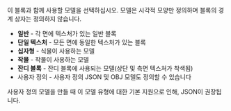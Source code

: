 이 블록과 함께 사용할 모델을 선택하십시오. 모델은 시각적 모양만 정의하며 블록의 경계 상자는 정의하지 않습니다.

* **일반** - 각 면에 텍스처가 있는 일반 블록
* **단일 텍스처** - 모든 면에 동일한 텍스처가 있는 블록
* **십자형** - 식물이 사용하는 모델
* **작물** - 작물이 사용하는 모델
* **잔디 블록** - 잔디 블록에 사용되는 모델(상단 및 측면 텍스처가 착색됨)
* 사용자 정의 - 사용자 정의 JSON 및 OBJ 모델도 정의할 수 있습니다

사용자 정의 모델을 만들 때 이 모델 유형에 대한 기본 지원으로 인해, JSON이 권장됩니다.
